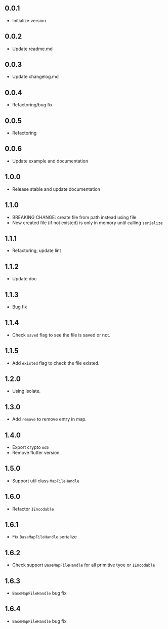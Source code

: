 ## 0.0.1

* Initialize version

## 0.0.2

* Update readme.md

## 0.0.3

* Update changelog.md

## 0.0.4

* Refactoring/bug fix

## 0.0.5

* Refactoring

## 0.0.6

* Update example and documentation

## 1.0.0

* Release stable and update documentation

## 1.1.0

* BREAKING CHANGE: create file from path instead using file
* New created file (if not existed) is only in memory until calling `serialize`

## 1.1.1
* Refactoring, update lint

## 1.1.2
* Update doc

## 1.1.3
* Bug fix

## 1.1.4
* Check `saved` flag to see the file is saved or not.

## 1.1.5
* Add `existed` flag to check the file existed.

## 1.2.0
* Using isolate.

## 1.3.0
* Add `remove` to remove entry in map.

## 1.4.0
* Export crypto `md5`
* Remove flutter version

## 1.5.0
* Support util class `MapFileHandle`

## 1.6.0
* Refactor `IEncodable`

## 1.6.1
* Fix `BaseMapFileHandle` serialize

## 1.6.2
* Check support `BaseMapFileHandle` for all primitive tyoe or `IEncodable` 

## 1.6.3
* `BaseMapFileHandle` bug fix

## 1.6.4
* `BaseMapFileHandle` bug fix